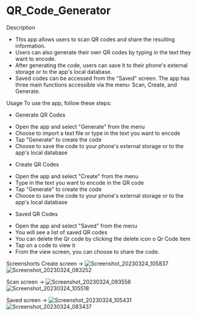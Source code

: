 # QR_Code_Generator

Description
- This app allows users to scan QR codes and share the resulting information.
- Users can also generate their own QR codes by typing in the text they want to encode.
- After generating the code, users can save it to their phone's external storage or to the app's local database.
- Saved codes can be accessed from the "Saved" screen. The app has three main functions accessible via the menu: Scan, Create, and Generate.

Usage
To use the app, follow these steps:

* Generate QR Codes
 - Open the app and select "Generate" from the menu
 - Choose to import a text file or type in the text you want to encode
 - Tap "Generate" to create the code
 - Choose to save the code to your phone's external storage or to the app's local database
 
 * Create QR Codes
 - Open the app and select "Create" from the menu
 - Type in the text you want to encode in the QR code
 - Tap "Generate" to create the code
 - Choose to save the code to your phone's external storage or to the app's local database
 
 * Saved QR Codes
 - Open the app and select "Saved" from the menu
 - You will see a list of saved QR codes
 - You can delete the Qr code by clicking the delete icon o Qr Code item
 - Tap on a code to view it
 - From the view screen, you can choose to share the code.
 
 
 Screenshorts
 Create screen ->
![Screenshot_20230324_105837](https://user-images.githubusercontent.com/88555033/227437715-510d3dec-b10d-4578-b117-b6599193a2f2.jpg)
![Screenshot_20230324_083252](https://user-images.githubusercontent.com/88555033/227437746-bc806e5e-dd0e-4931-b552-f70cd1365dfc.jpg)

Scan screen ->
![Screenshot_20230324_093556](https://user-images.githubusercontent.com/88555033/227437824-f4c1115c-fd06-4ac5-9c78-7a6a2ae092e8.jpg)
![Screenshot_20230324_105518](https://user-images.githubusercontent.com/88555033/227437850-394afc01-1fd7-4844-88bc-cc1b8272114f.jpg)

Saved screen ->
![Screenshot_20230324_105431](https://user-images.githubusercontent.com/88555033/227437895-51eb9f50-566f-4b9c-ab3e-d89361bf9aaa.jpg)
![Screenshot_20230324_083437](https://user-images.githubusercontent.com/88555033/227437953-9de69c6a-93b1-45b9-b03e-a8982a6e7b9e.jpg)

 
 
  
